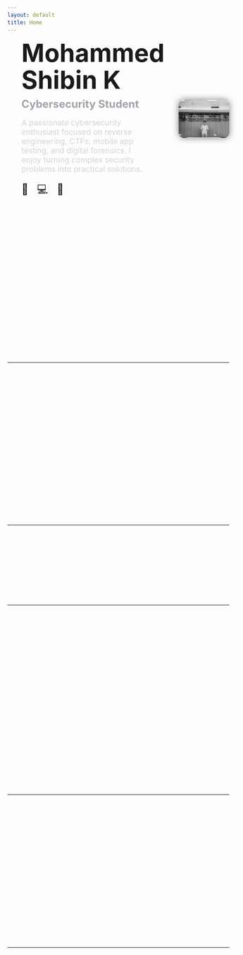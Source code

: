 ```yaml
---
layout: default
title: Home
---
```


<div class="hero-section">
  <div class="hero-left">
    <h1 class="hero-name">
      <span>Mohammed</span><br>
      <span>Shibin K</span>
    </h1>
    <h2 class="hero-role">Cybersecurity Student</h2>
    <p class="hero-desc">
      A passionate cybersecurity enthusiast focused on reverse engineering, CTFs, mobile app testing, and digital forensics. I enjoy turning complex security problems into practical solutions.
    </p>
    <div class="social-icons">
      <a href="https://linkedin.com/in/yourprofile" target="_blank">🔗</a>
      <a href="https://github.com/shibzzz" target="_blank">💻</a>
      <a href="#contact">📧</a>
    </div>
  </div>

  <div class="hero-right">
    <img src="/assets/img/profile.jpg" alt="Mohammed Shibin K" class="hero-img">
  </div>
</div>
<section class="reveal-on-scroll">
  <h2>👋 About Me</h2>
  <p>
    I'm <strong>Mohammed Shibin K</strong>, a passionate cybersecurity student focused on hands-on problem solving, tool development, and digital investigations. I enjoy exploring offensive and defensive techniques through real-world scenarios and CTFs.
  </p>
  <p>
    I’ve participated in multiple cybersecurity events, completed practical labs (TryHackMe, DVIA, Burp Suite testing), and worked on projects related to multi-factor authentication, mobile app security, and WiFi DoS detection.
  </p>
  <p>
    Currently, I’m diving deeper into reverse engineering, malware analysis, and cyber forensics — aiming to contribute to both technical communities and secure systems design.
  </p>
</section>

---

<section class="reveal-on-scroll">
  <h2>🚀 Projects</h2>

  <div class="project-card">
    <h3 class="project-title">🔐 TriCrypt Authentication System</h3>
    <p class="project-desc">A three-level authentication mechanism combining passphrases, image patterns, and gesture-based face recognition.</p>
    <a class="project-link" href="#">View Project</a>
  </div>

  <div class="project-card">
    <h3 class="project-title">📶 WiFi DoS Detection</h3>
    <p class="project-desc">A final year B.Sc. project built using Python and Scapy to detect denial-of-service signals in wireless traffic.</p>
    <a class="project-link" href="#">Read More</a>
  </div>
</section>

---

<section class="reveal-on-scroll">
  <h2>🛠️ Skills</h2>
  <div class="skills-list">
    <span class="skill">Python</span>
    <span class="skill">Burp Suite</span>
    <span class="skill">Wireshark</span>
    <span class="skill">Linux</span>
    <span class="skill">OpenCV</span>
    <span class="skill">Frida</span>
    <span class="skill">ADB</span>
    <span class="skill">Git & GitHub</span>
    <span class="skill">Reverse Engineering</span>
    <span class="skill">Mobile Pentesting</span>
    <span class="skill">Autopsy</span>
    <span class="skill">FTK Imager</span>
    <span class="skill">SQL</span>
    <span class="skill">Jekyll</span>
  </div>
</section>

---

<section class="reveal-on-scroll">
  <h2>🎓 Education</h2>
  <h3>M.Sc. Cyber Security</h3>
  <p><strong>National Forensic Sciences University, Bhopal</strong><br>
  <em>2023 – 2025</em></p>
  <p>Focus Areas: Cybercrime Investigation, Mobile App Testing, Digital Forensics, Advanced Networking, Legal Procedures</p>

  <h3>B.Sc. Cyber Forensics</h3>
  <p><strong>[Your Previous University Name]</strong><br>
  <em>2020 – 2023</em></p>
  <p>Projects: WiFi DoS Detection, TriCrypt Authentication<br>
  Learned: Packet analysis, Network Security, System Forensics, Encryption basics</p>
</section>

---

<section class="reveal-on-scroll">
  <h2>📬 Contact</h2>
  <p>Feel free to reach out for:</p>
  <ul>
    <li>CTF collaborations</li>
    <li>Research projects</li>
    <li>Cybersecurity internships</li>
    <li>Freelance testing work</li>
  </ul>

  <p><strong>📧 Email:</strong> <a href="mailto:mohammedshibin@example.com">mohammedshibin@example.com</a></p>
  <p><strong>💼 LinkedIn:</strong> <a href="https://linkedin.com/in/yourprofile">linkedin.com/in/yourprofile</a></p>
  <p><strong>💻 GitHub:</strong> <a href="https://github.com/shibzzz">github.com/shibzzz</a></p>
</section>

---

<script>
document.addEventListener("DOMContentLoaded", function () {
  const reveals = document.querySelectorAll('.reveal-on-scroll');
  function revealOnScroll() {
    for (const el of reveals) {
      const rect = el.getBoundingClientRect();
      if (rect.top < window.innerHeight - 60) {
        el.classList.add('visible');
      }
    }
  }
  window.addEventListener('scroll', revealOnScroll);
  revealOnScroll();
});
</script>
<style>
/* Layout grid for top hero section */
.hero-section {
  display: grid;
  grid-template-columns: 1fr 1fr;
  gap: 2rem;
  align-items: center;
  margin-bottom: 4rem;
}
.hero-left {
  padding-left: 2rem;
}
.hero-name {
  font-size: 3.5rem;
  line-height: 1.1;
  margin: 0;
}
.hero-role {
  font-size: 1.5rem;
  color: #a1a1aa;
  margin: 0.5rem 0;
}
.hero-desc {
  font-size: 1.1rem;
  color: #d4d4d8;
  max-width: 90%;
}
.social-icons a {
  font-size: 1.5rem;
  margin-right: 1rem;
  text-decoration: none;
}
.hero-right {
  text-align: right;
}
.hero-img {
  width: 300px;
  border-radius: 12px;
  filter: grayscale(100%);
  box-shadow: 0 0 15px rgba(0,0,0,0.5);
}

/* Responsive behavior */
@media (max-width: 768px) {
  .hero-section {
    grid-template-columns: 1fr;
    text-align: center;
  }
  .hero-left {
    padding-left: 0;
  }
  .hero-right {
    margin-top: 2rem;
    text-align: center;
  }
  .hero-img {
    width: 70%;
  }
}
</style>
<style>
.reveal-on-scroll {
  opacity: 0;
  transform: translateY(40px);
  transition: opacity 0.7s ease, transform 0.7s ease;
}
.reveal-on-scroll.visible {
  opacity: 1;
  transform: translateY(0);
}
section {
  margin-bottom: 4rem;
}
</style>
